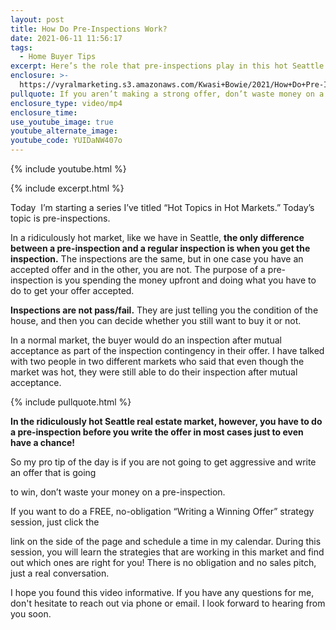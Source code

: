 ```yaml
---
layout: post
title: How Do Pre-Inspections Work?
date: 2021-06-11 11:56:17
tags:
  - Home Buyer Tips
excerpt: Here’s the role that pre-inspections play in this hot Seattle market.
enclosure: >-
  https://vyralmarketing.s3.amazonaws.com/Kwasi+Bowie/2021/How+Do+Pre-Inspections+Work_.mp4
pullquote: If you aren’t making a strong offer, don’t waste money on a pre-inspection.
enclosure_type: video/mp4
enclosure_time:
use_youtube_image: true
youtube_alternate_image:
youtube_code: YUIDaNW407o
---
```

{% include youtube.html %}

{% include excerpt.html %}

Today&nbsp; I’m starting a series I’ve titled “Hot Topics in Hot Markets.” Today’s topic is pre-inspections.

In a ridiculously hot market, like we have in Seattle, **the only difference between a pre-inspection and a regular inspection is when you get the inspection.** The inspections are the same, but in one case you have an accepted offer and in the other, you are not. The purpose of a pre-inspection is you spending the money upfront and doing what you have to do to get your offer accepted.

**Inspections are not pass/fail.** They are just telling you the condition of the house, and then you can decide whether you still want to buy it or not.

In a normal market, the buyer would do an inspection after mutual acceptance as part of the inspection contingency in their offer. I have talked with two people in two different markets who said that even though the market was hot, they were still able to do their inspection after mutual acceptance.

{% include pullquote.html %}

**In the ridiculously hot Seattle real estate market, however, you have to do a pre-inspection before you write the offer in most cases just to even have a chance\!**

So my pro tip of the day is if you are not going to get aggressive and write an offer that is going

to win, don’t waste your money on a pre-inspection.

If you want to do a FREE, no-obligation “Writing a Winning Offer” strategy session, just click the

link on the side of the page and schedule a time in my calendar. During this session, you will learn the strategies that are working in this market and find out which ones are right for you\! There is no obligation and no sales pitch, just a real conversation.

I hope you found this video informative. If you have any questions for me, don't hesitate to reach out via phone or email. I look forward to hearing from you soon.
